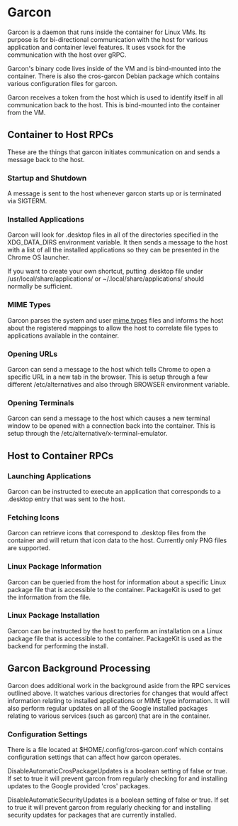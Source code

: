 # Garcon

Garcon is a daemon that runs inside the container for Linux VMs. Its purpose
is for bi-directional communication with the host for various application and
container level features. It uses vsock for the communication with the host over
gRPC.

Garcon's binary code lives inside of the VM and is bind-mounted into the
container. There is also the cros-garcon Debian package which contains various
configuration files for garcon.

Garcon receives a token from the host which is used to identify itself in all
communication back to the host. This is bind-mounted into the container from the
VM.

## Container to Host RPCs

These are the things that garcon initiates communication on and sends a message
back to the host.

### Startup and Shutdown

A message is sent to the host whenever garcon starts up or is terminated via
SIGTERM.

### Installed Applications

Garcon will look for .desktop files in all of the directories specified in the
XDG_DATA_DIRS environment variable. It then sends a message to the host with
a list of all the installed applications so they can be presented in the Chrome
OS launcher.

If you want to create your own shortcut, putting .desktop file under
/usr/local/share/applications/ or ~/.local/share/applications/ should normally
be sufficient.

### MIME Types

Garcon parses the system and user
[mime.types](https://wiki.debian.org/MIME/etc/mime.types) files and informs the
host about the registered mappings to allow the host to correlate file types to
applications available in the container.

### Opening URLs

Garcon can send a message to the host which tells Chrome to open a specific URL
in a new tab in the browser. This is setup through a few different
/etc/alternatives and also through BROWSER environment variable.

### Opening Terminals

Garcon can send a message to the host which causes a new terminal window to be
opened with a connection back into the container. This is setup through the
/etc/alternative/x-terminal-emulator.

## Host to Container RPCs

### Launching Applications

Garcon can be instructed to execute an application that corresponds to a
.desktop entry that was sent to the host.

### Fetching Icons

Garcon can retrieve icons that correspond to .desktop files from the container
and will return that icon data to the host. Currently only PNG files are
supported.

### Linux Package Information

Garcon can be queried from the host for information about a specific Linux
package file that is accessible to the container. PackageKit is used to get the
information from the file.

### Linux Package Installation

Garcon can be instructed by the host to perform an installation on a Linux
package file that is accessible to the container. PackageKit is used as the
backend for performing the install.

## Garcon Background Processing

Garcon does additional work in the background aside from the RPC services
outlined above. It watches various directories for changes that would affect
information relating to installed applications or MIME type information. It will
also perform regular updates on all of the Google installed packages relating to
various services (such as garcon) that are in the container.

### Configuration Settings

There is a file located at $HOME/.config/cros-garcon.conf which contains
configuration settings that can affect how garcon operates.

DisableAutomaticCrosPackageUpdates is a boolean setting of false or true. If set
to true it will prevent garcon from regularly checking for and installing
updates to the Google provided 'cros' packages.

DisableAutomaticSecurityUpdates is a boolean setting of false or true. If set to
true it will prevent garcon from regularly checking for and installing security
updates for packages that are currently installed.
